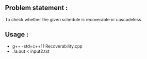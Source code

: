 ## Problem statement :
To check whether the given schedule is recoverable or cascadeless.

## Usage :
- g++ -std=c++11 Recoverability.cpp
- ./a.out < input2.txt
